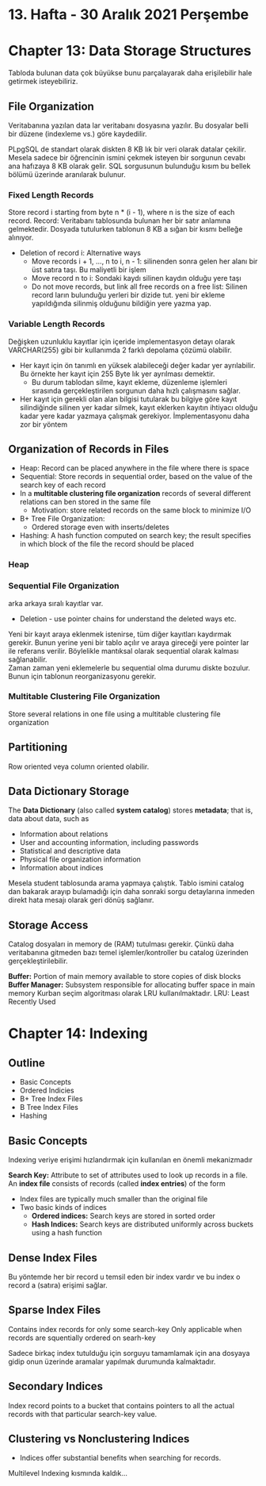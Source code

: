 # 13. Hafta - 30 Aralık 2021 Perşembe

# Chapter 13: Data Storage Structures
Tabloda bulunan data çok büyükse bunu parçalayarak daha erişilebilir hale getirmek isteyebiliriz.

## File Organization
Veritabanına yazılan data lar veritabanı dosyasına yazılır. Bu dosyalar belli bir düzene (indexleme vs.) göre kaydedilir.

PLpgSQL de standart olarak diskten 8 KB lık bir veri olarak datalar çekilir. Mesela sadece bir öğrencinin ismini çekmek isteyen bir sorgunun cevabı ana hafızaya 8 KB olarak gelir. SQL sorgusunun bulunduğu kısım bu bellek bölümü üzerinde aranılarak bulunur.  

### Fixed Length Records
Store record i starting from byte n * (i - 1), where n is the size of each record.
Record: Veritabanı tablosunda bulunan her bir satır anlamına gelmektedir. Dosyada tutulurken tablonun 8 KB a sığan bir kısmı belleğe alınıyor.

* Deletion of record i: Alternative ways
  * Move records i + 1, ..., n to i, n - 1: silinenden sonra gelen her alanı bir üst satıra taşı. Bu maliyetli bir işlem
  * Move record n to i: Sondaki kaydı silinen kaydın olduğu yere taşı
  * Do not move records, but link all free records on a free list: Silinen record ların bulunduğu yerleri bir dizide tut. yeni bir ekleme yapıldığında silinmiş olduğunu bildiğin yere yazma yap.

### Variable Length Records
Değişken uzunluklu kayıtlar için içeride implementasyon detayı olarak VARCHAR(255) gibi bir kullanımda 2 farklı depolama çözümü olabilir.
* Her kayıt için ön tanımlı en yüksek alabileceği değer kadar yer ayrılabilir. Bu örnekte her kayıt için 255 Byte lık yer ayrılması demektir.
  * Bu durum tablodan silme, kayıt ekleme, düzenleme işlemleri sırasında gerçekleştirilen sorgunun daha hızlı çalışmasını sağlar.
* Her kayıt için gerekli olan alan bilgisi tutularak bu bilgiye göre kayıt silindiğinde silinen yer kadar silmek, kayıt eklerken kayıtın ihtiyacı olduğu kadar yere kadar yazmaya çalışmak gerekiyor. İmplementasyonu daha zor bir yöntem
  
## Organization of Records in Files
* Heap: Record can be placed anywhere in the file where there is space
* Sequential: Store records in sequential order, based on the value of the search key of each record
* In a **multitable clustering file organization** records of several different relations can ben stored in the same file
  * Motivation: store related records on the same block to minimize I/O
* B+ Tree File Organization: 
  * Ordered storage even with inserts/deletes
* Hashing: A hash function computed on search key; the result specifies in which block of the file the record should be placed

### Heap

### Sequential File Organization
arka arkaya sıralı kayıtlar var.  
* Deletion - use pointer chains for understand the deleted ways etc.

Yeni bir kayıt araya eklenmek istenirse, tüm diğer kayıtları kaydırmak gerekir. Bunun yerine yeni bir tablo açılır ve araya gireceği yere pointer lar ile referans verilir. Böylelikle mantıksal olarak sequential olarak kalması sağlanabilir.  
Zaman zaman yeni eklemelerle bu sequential olma durumu diskte bozulur. Bunun için tablonun reorganizasyonu gerekir.

### Multitable Clustering File Organization
Store several relations in one file using a multitable clustering file organization

## Partitioning
Row oriented veya column oriented olabilir.

## Data Dictionary Storage
The **Data Dictionary** (also called **system catalog**) stores **metadata**; that is, data about data, such as
* Information about relations
* User and accounting information, including passwords
* Statistical and descriptive data
* Physical file organization information
* Information about indices

Mesela student tablosunda arama yapmaya çalıştık. Tablo ismini catalog dan bakarak arayıp bulamadığı için daha sonraki sorgu detaylarına inmeden direkt hata mesajı olarak geri dönüş sağlanır.

## Storage Access
Catalog dosyaları in memory de (RAM) tutulması gerekir. Çünkü daha veritabanına gitmeden bazı temel işlemler/kontroller bu catalog üzerinden gerçekleştirilebilir.

**Buffer:** Portion of main memory available to store copies of disk blocks
**Buffer Manager:** Subsystem responsible for allocating buffer space in main memory
Kurban seçim algoritması olarak LRU kullanılmaktadır.
LRU: Least Recently Used

# Chapter 14: Indexing

## Outline
* Basic Concepts
* Ordered Indicies
* B+ Tree Index Files
* B Tree Index Files
* Hashing

## Basic Concepts
Indexing veriye erişimi hızlandırmak için kullanılan en önemli mekanizmadır

**Search Key:** Attribute to set of attributes used to look up records in a file.
An **index file** consists of records (called **index entries**) of the form
* Index files are typically much smaller than the original file
* Two basic kinds of indices
  * **Ordered indices:** Search keys are stored in sorted order
  * **Hash Indices:** Search keys are distributed uniformly across buckets using a hash function

## Dense Index Files
Bu yöntemde her bir record u temsil eden bir index vardır ve bu index o record a (satıra) erişimi sağlar.

## Sparse Index Files
Contains index records for only some search-key
Only applicable when records are squentially ordered on searh-key

Sadece birkaç index tutulduğu için sorguyu tamamlamak için ana dosyaya gidip onun üzerinde aramalar yapılmak durumunda kalmaktadır.

## Secondary Indices
Index record points to a bucket that contains pointers to all the actual records with that particular search-key value.


## Clustering vs Nonclustering Indices
* Indices offer substantial benefits when searching for records.

Multilevel Indexing kısmında kaldık...